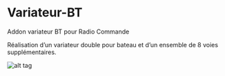 # Variateur-BT
Addon variateur BT pour Radio Commande 


Réalisation d’un variateur double pour bateau et d’un ensemble de 8 voies supplémentaires.

![alt tag](https://cloud.githubusercontent.com/assets/3968618/9588666/d029268e-5029-11e5-8a0c-41ecd04207f4.png)
